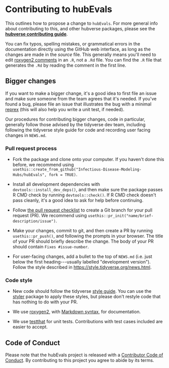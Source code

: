 # Contributing to hubEvals

This outlines how to propose a change to `hubEvals`.
For more general info about contributing to this, and other hubverse packages, please see the
[**hubverse contributing guide**](https://hubverse.io/en/latest/overview/contribute.html).

You can fix typos, spelling mistakes, or grammatical errors in the documentation directly using the GitHub web interface, as long as the changes are made in the *source* file.
This generally means you'll need to edit [roxygen2 comments](https://roxygen2.r-lib.org/articles/roxygen2.html) in an `.R`, not a `.Rd` file.
You can find the `.R` file that generates the `.Rd` by reading the comment in the first line.

## Bigger changes

If you want to make a bigger change, it's a good idea to first file an issue and make sure someone from the team agrees that it's needed.
If you've found a bug, please file an issue that illustrates the bug with a minimal
[reprex](https://www.tidyverse.org/help/#reprex) (this will also help you write a unit test, if needed).

Our procedures for contributing bigger changes, code in particular, generally follow those advised by the tidyverse dev team, including following the tidyverse style guide for code and recording user facing changes in `NEWS.md`.

### Pull request process

- Fork the package and clone onto your computer. If you haven't done this before, we recommend using `usethis::create_from_github("Infectious-Disease-Modeling-Hubs/hubEvals", fork = TRUE)`.

- Install all development dependencies with `devtools::install_dev_deps()`, and then make sure the package passes R CMD check by running `devtools::check()`.
  If R CMD check doesn't pass cleanly, it's a good idea to ask for help before continuing.

- Follow [the pull request checklist](https://hubverse-org.github.io/hubDevs/articles/release-checklists.html#subsequent-pr-checklist) to create a Git branch for your pull request (PR). We recommend using `usethis::pr_init("name/brief-description/issue")`.

- Make your changes, commit to git, and then create a PR by running `usethis::pr_push()`, and following the prompts in your browser.
  The title of your PR should briefly describe the change.
  The body of your PR should contain `Fixes #issue-number`.

- For user-facing changes, add a bullet to the top of `NEWS.md` (i.e. just below the first heading---usually labelled "development version"). Follow the style described in <https://style.tidyverse.org/news.html>.

### Code style

- New code should follow the tidyverse [style guide](https://style.tidyverse.org).
  You can use the [styler](https://CRAN.R-project.org/package=styler) package to apply these styles, but please don't restyle code that has nothing to do with your PR.

- We use [roxygen2](https://cran.r-project.org/package=roxygen2), with [Markdown syntax](https://cran.r-project.org/web/packages/roxygen2/vignettes/rd-formatting.html), for documentation.

- We use [testthat](https://cran.r-project.org/package=testthat) for unit tests.
  Contributions with test cases included are easier to accept.

## Code of Conduct

Please note that the hubEvals project is released with a
[Contributor Code of Conduct](.github/CODE_OF_CONDUCT.md). By contributing to this
project you agree to abide by its terms.


